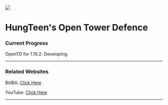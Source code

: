 [![](http://cf.way2muchnoise.eu/full_411396_downloads.svg)](https://www.curseforge.com/minecraft/mc-mods/hungteens-plants-vs-zombies-mod)

# HungTeen's Open Tower Defence

### Current Progress

OpenTD for 1.19.2: Developing.

---

### Related Websites

BiliBili: [Click Here](https://space.bilibili.com/362855464)

YouTube: [Click Here](https://www.youtube.com/channel/UCc0zRvlwZdYLc4AKPafC4cg)

---